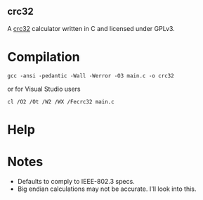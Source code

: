 crc32
-----

A [crc32][crc] calculator written in C and licensed under GPLv3.

[crc]: http://en.wikipedia.org/wiki/Cyclic_redundancy_check "cycle redundancy check on wikipedia"

Compilation
===========

	gcc -ansi -pedantic -Wall -Werror -O3 main.c -o crc32

or for Visual Studio users

	cl /O2 /Ot /W2 /WX /Fecrc32 main.c

Help
====



Notes
=====

*	Defaults to comply to IEEE-802.3 specs.
*	Big endian calculations may not be accurate. I'll look into this.
